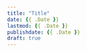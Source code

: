 ```yaml
---
title: "Title"
date: {{ .Date }}
lastmod: {{ .Date }}
publishdate: {{ .Date }}
draft: true
---
```



